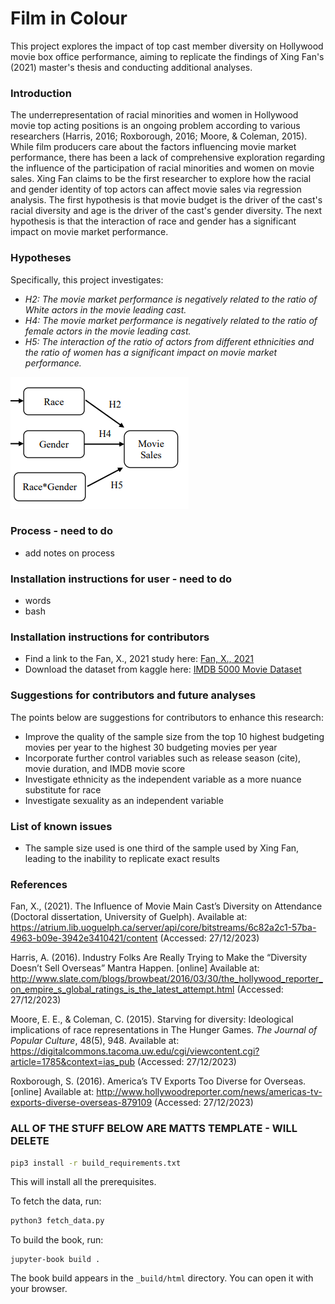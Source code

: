 # Film in Colour

This project explores the impact of top cast member diversity on Hollywood movie box office performance, aiming to replicate the findings of Xing Fan's (2021) master's thesis and conducting additional analyses.

### Introduction

The underrepresentation of racial minorities and women in Hollywood movie top acting positions is an ongoing problem according to various researchers (Harris, 2016; Roxborough, 2016; Moore, & Coleman, 2015). While film producers care about the factors influencing movie market performance, there has been a lack of comprehensive exploration regarding the influence of the participation of racial minorities and women on movie sales. Xing Fan claims to be the first researcher to explore how the racial and gender identity of top actors can affect movie sales via regression analysis. The first hypothesis is that movie budget is the driver of the cast's racial diversity and age is the driver of the cast's gender diversity. The next hypothesis is that the interaction of race and gender has a significant impact on movie market performance.

### Hypotheses
Specifically, this project investigates:
- _H2: The movie market performance is negatively related to the ratio of White actors in the movie leading cast._
- _H4: The movie market performance is negatively related to the ratio of female actors in the movie leading cast._
- _H5: The interaction of the ratio of actors from different ethnicities and the ratio of women has a significant impact on movie market performance._

![Hypotheses Diagram](images/hypotheses_image.png)

### Process - need to do
- add notes on process

### Installation instructions for user - need to do
- words
- bash

### Installation instructions for contributors

- Find a link to the Fan, X., 2021 study here: [Fan, X., 2021](https://atrium.lib.uoguelph.ca/server/api/core/bitstreams/6c82a2c1-57ba-4963-b09e-3942e3410421/content)
- Download the dataset from kaggle here: [IMDB 5000 Movie Dataset](https://www.kaggle.com/datasets/carolzhangdc/imdb-5000-movie-dataset)

### Suggestions for contributors and future analyses
The points below are suggestions for contributors to enhance this research:
- Improve the quality of the sample size from the top 10 highest budgeting movies per year to the highest 30 budgeting movies per year
- Incorporate further control variables such as release season (cite), movie duration, and IMDB movie score
- Investigate ethnicity as the independent variable as a more nuance substitute for race
- Investigate sexuality as an independent variable

### List of known issues
- The sample size used is one third of the sample used by Xing Fan, leading to the inability to replicate exact results

### References
Fan, X., (2021). The Influence of Movie Main Cast’s Diversity on Attendance (Doctoral dissertation, University of Guelph). Available at: https://atrium.lib.uoguelph.ca/server/api/core/bitstreams/6c82a2c1-57ba-4963-b09e-3942e3410421/content (Accessed: 27/12/2023)

Harris, A. (2016). Industry Folks Are Really Trying to Make the “Diversity Doesn’t Sell Overseas” Mantra Happen. [online] Available at: http://www.slate.com/blogs/browbeat/2016/03/30/the_hollywood_reporter_on_empire_s_global_ratings_is_the_latest_attempt.html (Accessed: 27/12/2023)

Moore, E. E., & Coleman, C. (2015). Starving for diversity: Ideological implications of race representations in The Hunger Games. _The Journal of Popular Culture_, 48(5), 948. Available at: https://digitalcommons.tacoma.uw.edu/cgi/viewcontent.cgi?article=1785&context=ias_pub (Accessed: 27/12/2023)

Roxborough, S. (2016). America’s TV Exports Too Diverse for Overseas. [online] Available at: http://www.hollywoodreporter.com/news/americas-tv-exports-diverse-overseas-879109 (Accessed: 27/12/2023)




### ALL OF THE STUFF BELOW ARE MATTS TEMPLATE - WILL DELETE

```bash
pip3 install -r build_requirements.txt
```

This will install all the prerequisites.

To fetch the data, run:

```bash
python3 fetch_data.py
```

To build the book, run:

```
jupyter-book build .
```

The book build appears in the `_build/html` directory.  You can open it with your browser.
